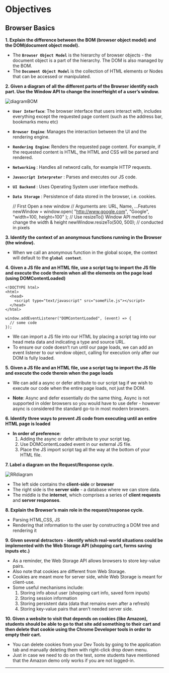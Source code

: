 **Objectives**
==============

**Browser Basics**
------------------

**1. Explain the difference between the BOM (browser object model) and the DOM(document object model).**

-   The **`Browser Object Model`** is the hierarchy of browser objects - the document object is a part of the hierarchy. The DOM is also managed by the BOM.
-   The **`Document Object Model`** is the collection of HTML elements or Nodes that can be accessed or manipulated.

**2. Given a diagram of all the different parts of the Browser identify each part. Use the Window API to change the innerHeight of a user’s window.**

![diagramBOM](https://appacademy-open-assets.s3-us-west-1.amazonaws.com/Module-DOM-API/browser-basics/assets/browser.png)

-   **`User Interface`**: The browser interface that users interact with, includes everything except the requested page content (such as the address bar, bookmarks menu etc)
-   **`Browser Engine`**: Manages the interaction between the UI and the rendering engine.
-   **`Rendering Engine`**: Renders the requested page content. For example, if the requested content is HTML, the HTML and CSS will be parsed and rendered.
-   **`Networking`** : Handles all netword calls, for example HTTP requests.
-   **`Javascript Interpreter`** : Parses and executes our JS code.
-   **`UI Backend`** : Uses Operating System user interface methods.
-   **`Data Storage`** : Persistence of data stored in the browser, i.e. cookies.

    // First Open a new window
    // Arguments are: URL, Name, ...Features
    newWindow = window.open(
      "http://www.google.com",
      "Google",
      "width=100, height=100"
    );
    // Use resizeTo() Window API method to change the width & height
    newWindow.resizeTo(500, 500);
    // conducted in pixels

**3. Identify the context of an anonymous functions running in the Browser (the window).**

-   When we call an anonymous function in the global scope, the context will default to the **`global context`**.

**4. Given a JS file and an HTML file, use a script tag to import the JS file and execute the code therein when all the elements on the page load (using DOMContentLoaded)**

    <!DOCTYPE html>
    <html>
      <head>
        <script type="text/javascript" src="someFile.js"></script>
      </head>
    </html>

    window.addEventListener("DOMContentLoaded", (event) => {
      // some code
    });

-   We can import a JS file into our HTML by placing a script tag into our head meta data and indicating a type and source URL.
-   To ensure our code doesn’t run until our page loads, we can add an event listener to our window object, calling for execution only after our DOM is fully loaded.

**5. Given a JS file and an HTML file, use a script tag to import the JS file and execute the code therein when the page loads**

-   We can add a async or defer attribute to our script tag if we wish to execute our code when the entire page loads, not just the DOM.
-   **Note**: Async and defer essentially do the same thing, Async is not supported in older browsers so you would have to use defer - however async is considered the standard go-to in most modern browsers.

    <!DOCTYPE html>
    <html>
      <head>
        <script async defer type="text/javascript" src="someFile.js"></script>
      </head>
    </html>

**6. Identify three ways to prevent JS code from executing until an entire HTML page is loaded**

-   **In order of preference**:
    1.  Adding the async or defer attribute to your script tag.
    2.  Use DOMContentLoaded event in our external JS file.
    3.  Place the JS import script tag all the way at the bottom of your HTML file.

**7. Label a diagram on the Request/Response cycle.**

![RRdiagram](https://appacademy-open-assets.s3-us-west-1.amazonaws.com/Module-DOM-API/browser-basics/assets/request-response-cycle.png)

-   The left side contains the **client-side** or **browser**
-   The right side is the **server side** - a database where we can store data.
-   The middle is the **internet**, which comprises a series of **client requests** and **server responses**.

**8. Explain the Browser’s main role in the request/response cycle.**

-   Parsing HTML,CSS, JS
-   Rendering that information to the user by constructing a DOM tree and rendering it

**9. Given several detractors - identify which real-world situations could be implemented with the Web Storage API (shopping cart, forms saving inputs etc.)**

-   As a reminder, the Web Storage API allows browsers to store key-value pairs.
-   Also note that cookies are different from Web Storage.
-   Cookies are meant more for server side, while Web Storage is meant for client-use.
-   Some useful mechanisms include:
    1.  Storing info about user (shopping cart info, saved form inputs)
    2.  Storing session information
    3.  Storing persistent data (data that remains even after a refresh)
    4.  Storing key-value pairs that aren’t needed server side.

**10. Given a website to visit that depends on cookies (like Amazon), students should be able to go to that site add something to their cart and then delete that cookie using the Chrome Developer tools in order to empty their cart.**

-   You can delete cookies from your Dev Tools by going to the application tab and manually deleting them with right-click drop down menu.
-   Just in case we need to do on the test, some students have mentioned that the Amazon demo only works if you are not logged-in.

------------------------------------------------------------------------
